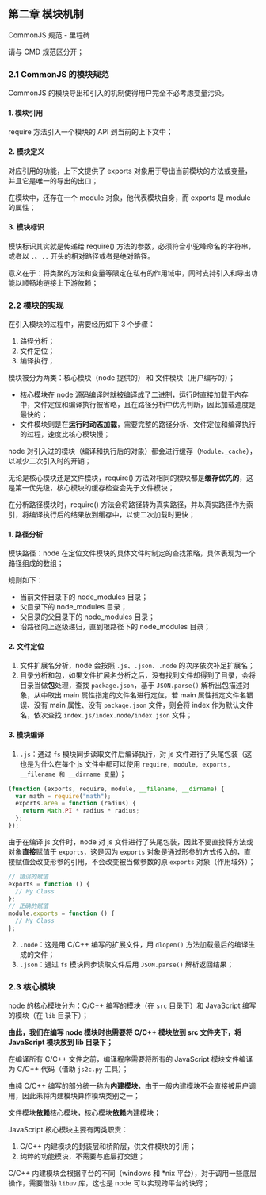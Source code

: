 ## 第二章 模块机制

CommonJS 规范 - 里程碑

请与 CMD 规范区分开；

### 2.1 CommonJS 的模块规范

CommonJS 的模块导出和引入的机制使得用户完全不必考虑变量污染。

#### 1. 模块引用

require 方法引入一个模块的 API 到当前的上下文中；

#### 2. 模块定义

对应引用的功能，上下文提供了 exports 对象用于导出当前模块的方法或变量，并且它是唯一的导出的出口；

在模块中，还存在一个 module 对象，他代表模块自身，而 exports 是 module 的属性；

#### 3. 模块标识

模块标识其实就是传递给 require() 方法的参数，必须符合小驼峰命名的字符串，或者以 `.`、`..` 开头的相对路径或者是绝对路径。

意义在于：将类聚的方法和变量等限定在私有的作用域中，同时支持引入和导出功能以顺畅地链接上下游依赖；

### 2.2 模块的实现

在引入模块的过程中，需要经历如下 3 个步骤：

1. 路径分析；
2. 文件定位；
3. 编译执行；

模块被分为两类：核心模块（node 提供的） 和 文件模块（用户编写的）；

- 核心模块在 node 源码编译时就被编译成了二进制，运行时直接加载于内存中，文件定位和编译执行被省略，且在路径分析中优先判断，因此加载速度是最快的；
- 文件模块则是在**运行时动态加载**，需要完整的路径分析、文件定位和编译执行的过程，速度比核心模块慢；

node 对引入过的模块（编译和执行后的对象）都会进行缓存（`Module._cache`），以减少二次引入时的开销；

无论是核心模块还是文件模块，require() 方法对相同的模块都是**缓存优先的**，这是第一优先级，核心模块的缓存检查会先于文件模块；

在分析路径模块时，require() 方法会将路径转为真实路径，并以真实路径作为索引，将编译执行后的结果放到缓存中，以使二次加载时更快；

#### 1. 路径分析

模块路径：node 在定位文件模块的具体文件时制定的查找策略，具体表现为一个路径组成的数组；

规则如下：

- 当前文件目录下的 node_modules 目录；
- 父目录下的 node_modules 目录；
- 父目录的父目录下的 node_modules 目录；
- 沿路径向上逐级递归，直到根路径下的 node_modules 目录；

#### 2. 文件定位

1. 文件扩展名分析，node 会按照 `.js`、`.json`、`.node` 的次序依次补足扩展名；
2. 目录分析和包，如果文件扩展名分析之后，没有找到文件却得到了目录，会将目录当做**包**处理，查找 `package.json`，基于 `JSON.parse()` 解析出包描述对象，从中取出 main 属性指定的文件名进行定位，若 main 属性指定文件名错误、没有 main 属性、没有 `package.json` 文件，则会将 index 作为默认文件名，依次查找 `index.js/index.node/index.json` 文件；

#### 3. 模块编译

1. `.js`：通过 `fs` 模块同步读取文件后编译执行，对 js 文件进行了头尾包装（这也是为什么在每个 js 文件中都可以使用 `require, module, exports, __filename 和 __dirname 变量`）；

```javascript
(function (exports, require, module, __filename, __dirname) {
  var math = require("math");
  exports.area = function (radius) {
    return Math.PI * radius * radius;
  };
});
```

由于在编译 js 文件时，node 对 js 文件进行了头尾包装，因此不要直接将方法或对象**直接**赋值于 `exports`，这是因为 `exports` 对象是通过形参的方式传入的，直接赋值会改变形参的引用，不会改变被当做参数的原 `exports` 对象（作用域外）；

```javascript
// 错误的赋值
exports = function () {
  // My Class
};
// 正确的赋值
module.exports = function () {
  // My Class
};
```

2. `.node`：这是用 C/C++ 编写的扩展文件，用 `dlopen()` 方法加载最后的编译生成的文件；
3. `.json`：通过 `fs` 模块同步读取文件后用 `JSON.parse()` 解析返回结果；

### 2.3 核心模块

node 的核心模块分为：C/C++ 编写的模块（在 `src` 目录下）和 JavaScript 编写的模块（在 `lib` 目录下）；

**由此，我们在编写 node 模块时也需要将 C/C++ 模块放到 src 文件夹下，将 JavaScript 模块放到 lib 目录下；**

在编译所有 C/C++ 文件之前，编译程序需要将所有的 JavaScript 模块文件编译为 C/C++ 代码（借助 `js2c.py` 工具）；

由纯 C/C++ 编写的部分统一称为**内建模块**，由于一般内建模块不会直接被用户调用，因此未将内建模块算作模块类别之一；

文件模块**依赖**核心模块，核心模块**依赖**内建模块；

JavaScript 核心模块主要有两类职责：

1. C/C++ 内建模块的封装层和桥阶层，供文件模块的引用；
2. 纯粹的功能模块，不需要与底层打交道；

C/C++ 内建模块会根据平台的不同（windows 和 \*nix 平台），对于调用一些底层操作，需要借助 `libuv` 库，这也是 node 可以实现跨平台的诀窍；
